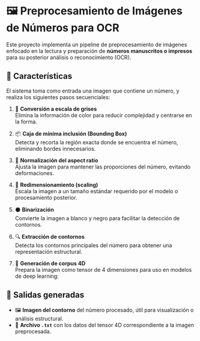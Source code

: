 # 🖼️ Preprocesamiento de Imágenes de Números para OCR

Este proyecto implementa un pipeline de preprocesamiento de imágenes enfocado en la lectura y preparación de **números manuscritos o impresos** para su posterior análisis o reconocimiento (OCR).

## 🚀 Características

El sistema toma como entrada una imagen que contiene un número, y realiza los siguientes pasos secuenciales:

1. 🎨 **Conversión a escala de grises**  
   Elimina la información de color para reducir complejidad y centrarse en la forma.

2. 📦 **Caja de mínima inclusión (Bounding Box)**  
   Detecta y recorta la región exacta donde se encuentra el número, eliminando bordes innecesarios.

3. 📐 **Normalización del aspect ratio**  
   Ajusta la imagen para mantener las proporciones del número, evitando deformaciones.

4. 📏 **Redimensionamiento (scaling)**  
   Escala la imagen a un tamaño estándar requerido por el modelo o procesamiento posterior.

5. ⚫ **Binarización**  
   Convierte la imagen a blanco y negro para facilitar la detección de contornos.

6. 🔍 **Extracción de contornos**  
   Detecta los contornos principales del número para obtener una representación estructural.

7. 🧊 **Generación de corpus 4D**  
   Prepara la imagen como tensor de 4 dimensiones para uso en modelos de deep learning:
   
## 💾 Salidas generadas

- 🖼️ **Imagen del contorno** del número procesado, útil para visualización o análisis estructural.
- 📄 **Archivo `.txt`** con los datos del tensor 4D correspondiente a la imagen preprocesada.
